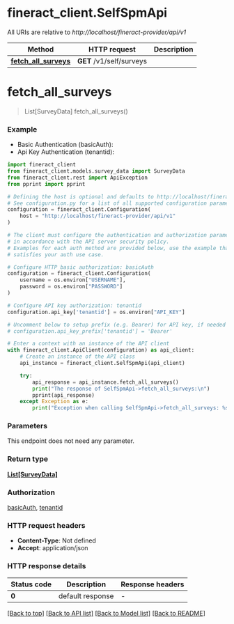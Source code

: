 # fineract_client.SelfSpmApi

All URIs are relative to *http://localhost/fineract-provider/api/v1*

Method | HTTP request | Description
------------- | ------------- | -------------
[**fetch_all_surveys**](SelfSpmApi.md#fetch_all_surveys) | **GET** /v1/self/surveys | 


# **fetch_all_surveys**
> List[SurveyData] fetch_all_surveys()

### Example

* Basic Authentication (basicAuth):
* Api Key Authentication (tenantid):

```python
import fineract_client
from fineract_client.models.survey_data import SurveyData
from fineract_client.rest import ApiException
from pprint import pprint

# Defining the host is optional and defaults to http://localhost/fineract-provider/api/v1
# See configuration.py for a list of all supported configuration parameters.
configuration = fineract_client.Configuration(
    host = "http://localhost/fineract-provider/api/v1"
)

# The client must configure the authentication and authorization parameters
# in accordance with the API server security policy.
# Examples for each auth method are provided below, use the example that
# satisfies your auth use case.

# Configure HTTP basic authorization: basicAuth
configuration = fineract_client.Configuration(
    username = os.environ["USERNAME"],
    password = os.environ["PASSWORD"]
)

# Configure API key authorization: tenantid
configuration.api_key['tenantid'] = os.environ["API_KEY"]

# Uncomment below to setup prefix (e.g. Bearer) for API key, if needed
# configuration.api_key_prefix['tenantid'] = 'Bearer'

# Enter a context with an instance of the API client
with fineract_client.ApiClient(configuration) as api_client:
    # Create an instance of the API class
    api_instance = fineract_client.SelfSpmApi(api_client)

    try:
        api_response = api_instance.fetch_all_surveys()
        print("The response of SelfSpmApi->fetch_all_surveys:\n")
        pprint(api_response)
    except Exception as e:
        print("Exception when calling SelfSpmApi->fetch_all_surveys: %s\n" % e)
```



### Parameters

This endpoint does not need any parameter.

### Return type

[**List[SurveyData]**](SurveyData.md)

### Authorization

[basicAuth](../README.md#basicAuth), [tenantid](../README.md#tenantid)

### HTTP request headers

 - **Content-Type**: Not defined
 - **Accept**: application/json

### HTTP response details

| Status code | Description | Response headers |
|-------------|-------------|------------------|
**0** | default response |  -  |

[[Back to top]](#) [[Back to API list]](../README.md#documentation-for-api-endpoints) [[Back to Model list]](../README.md#documentation-for-models) [[Back to README]](../README.md)

